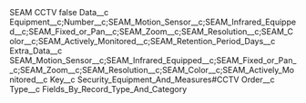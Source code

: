 <?xml version="1.0" encoding="UTF-8"?>
<CustomMetadata xmlns="http://soap.sforce.com/2006/04/metadata" xmlns:xsi="http://www.w3.org/2001/XMLSchema-instance" xmlns:xsd="http://www.w3.org/2001/XMLSchema">
    <label>SEAM CCTV</label>
    <protected>false</protected>
    <values>
        <field>Data__c</field>
        <value xsi:type="xsd:string">Equipment__c;Number__c;SEAM_Motion_Sensor__c;SEAM_Infrared_Equipped__c;SEAM_Fixed_or_Pan__c;SEAM_Zoom__c;SEAM_Resolution__c;SEAM_Color__c;SEAM_Actively_Monitored__c;SEAM_Retention_Period_Days__c</value>
    </values>
    <values>
        <field>Extra_Data__c</field>
        <value xsi:type="xsd:string">SEAM_Motion_Sensor__c;SEAM_Infrared_Equipped__c;SEAM_Fixed_or_Pan__c;SEAM_Zoom__c;SEAM_Resolution__c;SEAM_Color__c;SEAM_Actively_Monitored__c</value>
    </values>
    <values>
        <field>Key__c</field>
        <value xsi:type="xsd:string">Security_Equipment_And_Measures#CCTV</value>
    </values>
    <values>
        <field>Order__c</field>
        <value xsi:nil="true"/>
    </values>
    <values>
        <field>Type__c</field>
        <value xsi:type="xsd:string">Fields_By_Record_Type_And_Category</value>
    </values>
</CustomMetadata>